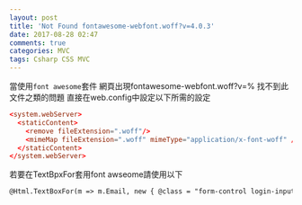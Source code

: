 ```yaml
---
layout: post
title: 'Not Found fontawesome-webfont.woff?v=4.0.3'
date: 2017-08-28 02:47
comments: true
categories: MVC
tags: Csharp CSS MVC
---
```

當使用`font awesome`套件 網頁出現fontawesome-webfont.woff?v=% 找不到此文件之類的問題
直接在web.config中設定以下所需的設定
```conf
<system.webServer>
  <staticContent>
    <remove fileExtension=".woff"/>
    <mimeMap fileExtension=".woff" mimeType="application/x-font-woff" />
  </staticContent>
</system.webServer>
```
若要在TextBpxFor套用font awseome請使用以下
```HTML
@Html.TextBoxFor(m => m.Email, new { @class = "form-control login-input", placeholder = HttpUtility.Htm	lDecode("&#xf007; Username or Email"), style = "font-family:Arial, FontAwesome" })
```